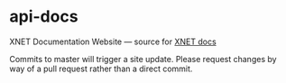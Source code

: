 # api-docs
XNET Documentation Website — source for [XNET docs](https://docs.xnetmobile.com/)

Commits to master will trigger a site update. Please request changes by way of a pull request rather than a direct commit. 